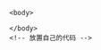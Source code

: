 
<!-- !+tab 或者html5+tab-->
<!-- 注释：ctrl+/ -->

<!-- 文档结构：告诉浏览器，解析代码方式 -->
<!DOCTYPE html>
<!-- H5文档头 -->

<!-- 文档体 -->
<html lang="en">
	<head>
		<meta charset="UTF-8">
		<!-- 字符集：设置编码方式 -->
		<title>千寻浏览器</title>
		<!-- 网站标题 -->
	</head>
	<!-- 配置文件 -->

	<body>
		
	</body>
	<!-- 放置自己的代码 -->

</html>